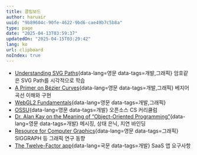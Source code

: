 ```yaml
---
title: 클립보드
author: haruair
uuid: "9b89604c-90fe-4622-9bd6-cae49b7c5b8a"
type: page
date: "2025-04-13T03:59:37"
updatedOn: "2025-04-15T03:29:42"
lang: ko
url: clipboard
noIndex: true
---
```


<div class="bookmark-tags --col-1"></div>

- [Understanding SVG Paths](https://www.nan.fyi/svg-paths){data-lang=영문 data-tags=개발,그래픽} 암호같은 SVG Path를 시각적으로 학습
- [A Primer on Bézier Curves](https://pomax.github.io/bezierinfo/){data-lang=영문 data-tags=개발,그래픽} 베지어 곡선 이해와 구현
- [WebGL2 Fundamentals](https://webgl2fundamentals.org/){data-lang=영문 data-tags=개발,그래픽}
- [OSSU](https://github.com/ossu/computer-science){data-lang=영문 data-tags=개발} 오픈소스 CS 커리큘럼
- [Dr. Alan Kay on the Meaning of “Object-Oriented Programming”](https://www.purl.org/stefan_ram/pub/doc_kay_oop_en){data-lang=영문 data-tags=개발} 메시징, 상태 은닉, 지연 바인딩
- [Resource for Computer Graphics](https://kesen.realtimerendering.com/){data-lang=영문 data-tags=그래픽} SIGGRAPH 등 그래픽 연구 동향
- [The Twelve-Factor app](https://12factor.net/ko/){data-lang=국문 data-tags=개발} SaaS 앱 요구사항

<!-- @template bookmarks -->
